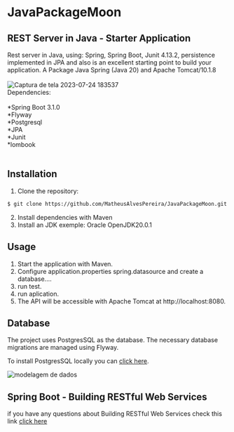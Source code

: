 # JavaPackageMoon<br>

## REST Server in Java - Starter Application

Rest server in Java, using: Spring, Spring Boot, Junit 4.13.2, persistence implemented in JPA and also  is an excellent starting point to build your application.
A Package Java Spring (Java 20) and Apache Tomcat/10.1.8<br>
<br>
![Captura de tela 2023-07-24 183537](https://github.com/MatheusAlvesPereira/JavaPackageMoon/assets/99885299/d2ced086-cb87-4e4f-9116-af1800dade8f)
<br>
Dependencies:<br>
<br>
*Spring Boot 3.1.0<br>
*Flyway<br>
*Postgresql<br>
*JPA<br>
*Junit<br>
*lombook<br>
<br>

## Installation

1. Clone the repository:

```bash
$ git clone https://github.com/MatheusAlvesPereira/JavaPackageMoon.git
```

2. Install dependencies with Maven
3. Install an JDK exemple: Oracle OpenJDK20.0.1

## Usage

1. Start the application with Maven.
2. Configure application.properties spring.datasource and create a database....
3. run test.
4. run aplication.
5. The API will be accessible with Apache Tomcat at http://localhost:8080.

## Database
The project uses PostgresSQL as the database. The necessary database migrations are managed using Flyway.

To install PostgresSQL locally you can [click here](https://www.postgresql.org/download/).

![modelagem de dados](https://github.com/MatheusAlvesPereira/JavaPackageMoon/assets/99885299/b4b80fc7-4793-4610-8a35-503905f93cb7)

## Spring Boot - Building RESTful Web Services

if you have any questions about Building RESTful Web Services check this link
[click here](https://www.tutorialspoint.com/spring_boot/spring_boot_building_restful_web_services.htm)
